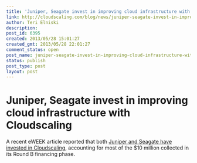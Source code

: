 ```yaml
---
title: 'Juniper, Seagate invest in improving cloud infrastructure with Cloudscaling'
link: http://cloudscaling.com/blog/news/juniper-seagate-invest-in-improving-cloud-infrastructure-with-cloudscaling/
author: Teri Elniski
description: 
post_id: 6395
created: 2013/05/28 15:01:27
created_gmt: 2013/05/28 22:01:27
comment_status: open
post_name: juniper-seagate-invest-in-improving-cloud-infrastructure-with-cloudscaling
status: publish
post_type: post
layout: post
---
```


# Juniper, Seagate invest in improving cloud infrastructure with Cloudscaling

A recent eWEEK article reported that both [Juniper and Seagate have invested in Cloudscaling](http://www.eweek.com/cloud/juniper-seagate-invest-in-cloud-platform-startup-cloudscaling/), accounting for most of the $10 million collected in its Round B financing phase.